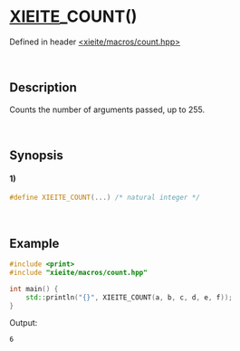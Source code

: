 # [XIEITE](../../macros.md)\_COUNT\(\)
Defined in header [<xieite/macros/count.hpp>](../../../include/xieite/macros/count.hpp)

&nbsp;

## Description
Counts the number of arguments passed, up to 255.

&nbsp;

## Synopsis
#### 1)
```cpp
#define XIEITE_COUNT(...) /* natural integer */
```

&nbsp;

## Example
```cpp
#include <print>
#include "xieite/macros/count.hpp"

int main() {
    std::println("{}", XIEITE_COUNT(a, b, c, d, e, f));
}
```
Output:
```
6
```
